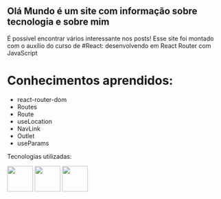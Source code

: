 ## Olá Mundo é um site com informação sobre tecnologia e sobre mim

É possível encontrar vários interessante nos posts!
Esse site foi montado com o auxílio do curso de #React: desenvolvendo em React Router com JavaScript

# Conhecimentos aprendidos:
- react-router-dom
- Routes
- Route
- useLocation
- NavLink
- Outlet
- useParams

Tecnologias utilizadas: 

<img width=60px src="https://cdn.jsdelivr.net/gh/devicons/devicon/icons/react/react-original-wordmark.svg" /> 
<img width=60px src="https://cdn.jsdelivr.net/gh/devicons/devicon/icons/javascript/javascript-original.svg" />
<img width=60px src="https://cdn.jsdelivr.net/gh/devicons/devicon/icons/css3/css3-original-wordmark.svg" />
             
